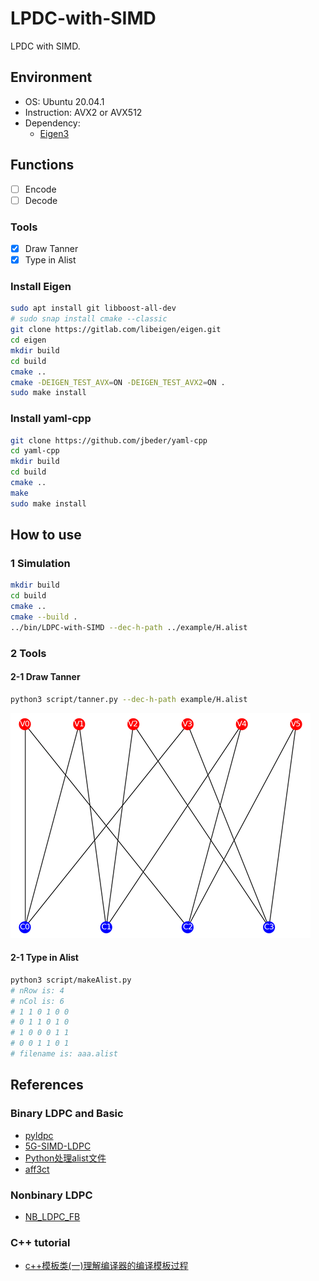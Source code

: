 # LPDC-with-SIMD

LPDC with SIMD.

## Environment

- OS: Ubuntu 20.04.1
- Instruction: AVX2 or AVX512
- Dependency: 
  - [Eigen3](http://eigen.tuxfamily.org)

## Functions

- [ ] Encode
- [ ] Decode

### Tools

- [x] Draw Tanner
- [x] Type in Alist

### Install Eigen

```Bash
sudo apt install git libboost-all-dev
# sudo snap install cmake --classic
git clone https://gitlab.com/libeigen/eigen.git
cd eigen
mkdir build
cd build
cmake ..
cmake -DEIGEN_TEST_AVX=ON -DEIGEN_TEST_AVX2=ON .
sudo make install
```

### Install yaml-cpp

```Bash
git clone https://github.com/jbeder/yaml-cpp
cd yaml-cpp
mkdir build
cd build
cmake ..
make
sudo make install
```

## How to use

### 1 Simulation

```Bash
mkdir build
cd build
cmake ..
cmake --build .
../bin/LDPC-with-SIMD --dec-h-path ../example/H.alist
```

### 2 Tools

#### 2-1 Draw Tanner

```Bash
python3 script/tanner.py --dec-h-path example/H.alist
```

![](assets/tanner.png)

#### 2-1 Type in Alist

```Bash
python3 script/makeAlist.py
# nRow is: 4
# nCol is: 6
# 1 1 0 1 0 0 
# 0 1 1 0 1 0
# 1 0 0 0 1 1
# 0 0 1 1 0 1
# filename is: aaa.alist
```

## References

### Binary LDPC and Basic

- [pyldpc](https://github.com/hichamjanati/pyldpc.git)
- [5G-SIMD-LDPC](https://github.com/SherlockHsu/5G-SIMD-LDPC)
- [Python处理alist文件](https://www.cnblogs.com/lingr7/p/13038410.html)
- [aff3ct](https://github.com/aff3ct/aff3ct)

### Nonbinary LDPC

- [NB_LDPC_FB](https://github.com/cedricomarchando/NB_LDPC_FB)

### C++ tutorial

- [c++模板类(一)理解编译器的编译模板过程](http://blog.csdn.net/onafioo/article/details/29857281)